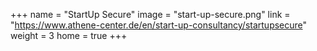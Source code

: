 +++
name = "StartUp Secure"
image = "start-up-secure.png"
link = "https://www.athene-center.de/en/start-up-consultancy/startupsecure"
weight = 3
home = true
+++

